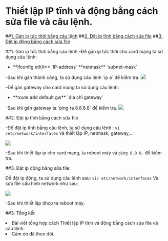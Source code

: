 # Thiết lập IP tĩnh và động bằng cách sửa file và câu lệnh.
##[1. Gán ip tức thời bằng câu lệnh](#caulenh)
##[2. Đặt ip tĩnh bằng cách sửa file](#iptinh)
##[3. Đặt ip động bằng cách sửa file](#dong)


<a name="caulenh"></a>
##1. Gán ip tức thời bằng câu lệnh
-Để gán ip tức thời cho card mạng ta sử dụng câu lệnh: 
<ul>
<li>**ifconfig ethX** `IP-address` **netmask** `subnet-mask`</li>
</ul>
-Sau khi gán thành công, ta sử dụng câu lệnh `ip a` để kiểm tra.

<img src="http://i.imgur.com/RcoeVR0.png">

-Để gán gateway cho card mạng ta sử dụng câu lệnh:
<ul>
<li>**route add default gw** `địa chỉ gateway`</li>
</ul>
-Sau khi gán gateway ta `ping ra 8.8.8.8` để kiểm tra. 

<img src="http://i.imgur.com/7fTo2Ua.png">


<a name="iptinh"></a>
##2. Đặt ip tĩnh bằng cách sửa file

-Để đặt ip tĩnh bằng câu lệnh, ta sử dụng câu lệnh : `vi /etc/network/interfaces` và thiết lập IP, netmask, gateway,..:

<img src="http://i.imgur.com/IUHAe3Y.png">

-Sau khi thiết lập ip cho card mạng, ta reboot máy và `ping 8.8.8.` để kiểm tra.


<a name="dong"></a>

##3. Đặt ip động bằng sửa file:

Để đặt ip động, ta sử dụng câu lệnh sau: 
`vi/ etc/network/interfaces`
Và sửa file cấu hình network như sau:

<img src="http://i.imgur.com/f9umTNs.png">

-Sau khi thiết lập dhcp ta reboot máy.

##3. Tổng kết
<li>Bài viết tổng hợp cách Thiết lập IP tĩnh và động bằng cách sửa file và câu lệnh.</li>
<li>Cảm ơn đã theo dõi.</li>

































